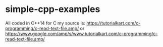 # simple-cpp-examples

All coded in C++14
for C my source is:
https://tutorialkart.com/c-programming/c-read-text-file.amp/
or https://www.google.com/amp/s/www.tutorialkart.com/c-programming/c-read-text-file.amp/
